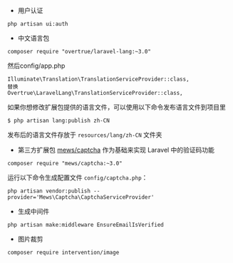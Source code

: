- 用户认证

```
php artisan ui:auth
```

- 中文语言包

```
composer require "overtrue/laravel-lang:~3.0"
```

然后config/app.php

```
Illuminate\Translation\TranslationServiceProvider::class,
替换
Overtrue\LaravelLang\TranslationServiceProvider::class,
```

如果你想修改扩展包提供的语言文件，可以使用以下命令发布语言文件到项目里

```
$ php artisan lang:publish zh-CN
```

发布后的语言文件存放于 `resources/lang/zh-CN` 文件夹



- 第三方扩展包 [mews/captcha](https://github.com/mewebstudio/captcha) 作为基础来实现 Laravel 中的验证码功能

```
composer require "mews/captcha:~3.0"
```

运行以下命令生成配置文件 `config/captcha.php`：

```
php artisan vendor:publish --provider='Mews\Captcha\CaptchaServiceProvider'
```

- 生成中间件

```
php artisan make:middleware EnsureEmailIsVerified
```

- 图片裁剪

```
composer require intervention/image
```

